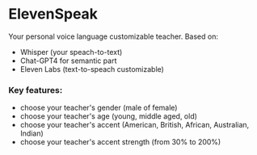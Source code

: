 # ElevenSpeak

Your personal voice language customizable teacher.
Based on:
- Whisper (your speach-to-text)
- Chat-GPT4 for semantic part
- Eleven Labs (text-to-speach customizable)

### Key features:
- choose your teacher's gender (male of female)
- choose your teacher's age (young, middle aged, old)
- choose your teacher's accent (American, British, African, Australian, Indian) 
- choose your teacher's accent strength (from 30% to 200%)
